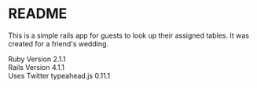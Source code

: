 # README

This is a simple rails app for guests to look up their assigned tables. It was created for a friend's wedding.

Ruby Version 2.1.1   
Rails Version 4.1.1   
Uses Twitter typeahead.js 0.11.1

